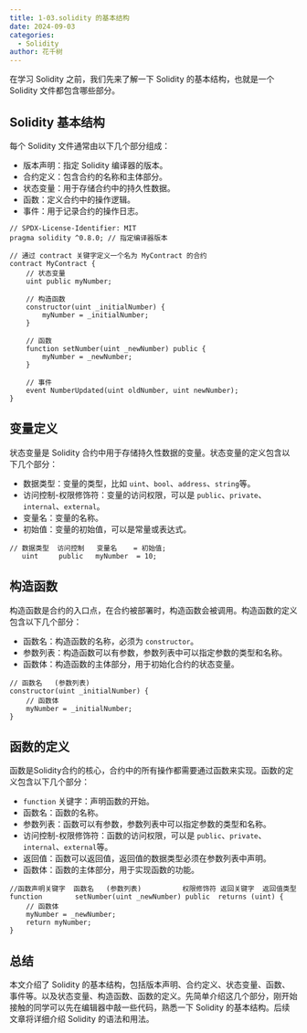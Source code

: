 ```yaml
---
title: 1-03.solidity 的基本结构
date: 2024-09-03
categories: 
  - Solidity
author: 花千树
---
```


在学习 Solidity 之前，我们先来了解一下 Solidity 的基本结构，也就是一个 Solidity 文件都包含哪些部分。

<!-- more -->

## Solidity 基本结构

每个 Solidity 文件通常由以下几个部分组成：
- 版本声明：指定 Solidity 编译器的版本。
- 合约定义：包含合约的名称和主体部分。
- 状态变量：用于存储合约中的持久性数据。
- 函数：定义合约中的操作逻辑。
- 事件：用于记录合约的操作日志。

```solidity
// SPDX-License-Identifier: MIT
pragma solidity ^0.8.0; // 指定编译器版本

// 通过 contract 关键字定义一个名为 MyContract 的合约
contract MyContract {
    // 状态变量
    uint public myNumber;

    // 构造函数
    constructor(uint _initialNumber) {
        myNumber = _initialNumber;
    }

    // 函数
    function setNumber(uint _newNumber) public {
        myNumber = _newNumber;
    }

    // 事件
    event NumberUpdated(uint oldNumber, uint newNumber);
}
```

## 变量定义

状态变量是 Solidity 合约中用于存储持久性数据的变量。状态变量的定义包含以下几个部分：
- 数据类型：变量的类型，比如 `uint`、`bool`、`address`、`string`等。
- 访问控制-权限修饰符：变量的访问权限，可以是 `public`、`private`、`internal`、`external`。
- 变量名：变量的名称。
- 初始值：变量的初始值，可以是常量或表达式。

```solidity
// 数据类型  访问控制   变量名    = 初始值;
   uint     public   myNumber  = 10;
```

## 构造函数

构造函数是合约的入口点，在合约被部署时，构造函数会被调用。构造函数的定义包含以下几个部分：
- 函数名：构造函数的名称，必须为 `constructor`。
- 参数列表：构造函数可以有参数，参数列表中可以指定参数的类型和名称。
- 函数体：构造函数的主体部分，用于初始化合约的状态变量。

```solidity
// 函数名   (参数列表) 
constructor(uint _initialNumber) {
    // 函数体
    myNumber = _initialNumber;
}
```

## 函数的定义

函数是Solidity合约的核心，合约中的所有操作都需要通过函数来实现。函数的定义包含以下几个部分：
- `function` 关键字：声明函数的开始。
- 函数名：函数的名称。
- 参数列表：函数可以有参数，参数列表中可以指定参数的类型和名称。
- 访问控制-权限修饰符：函数的访问权限，可以是 `public`、`private`、`internal`、`external`等。
- 返回值：函数可以返回值，返回值的数据类型必须在参数列表中声明。
- 函数体：函数的主体部分，用于实现函数的功能。  

```solidity
//函数声明关键字  函数名   (参数列表)          权限修饰符 返回关键字  返回值类型
function        setNumber(uint _newNumber) public  returns (uint) {
    // 函数体
    myNumber = _newNumber;
    return myNumber;
}
```

## 总结

本文介绍了 Solidity 的基本结构，包括版本声明、合约定义、状态变量、函数、事件等。以及状态变量、构造函数、函数的定义。先简单介绍这几个部分，刚开始接触的同学可以先在编辑器中敲一些代码，熟悉一下 Solidity 的基本结构。后续文章将详细介绍 Solidity 的语法和用法。